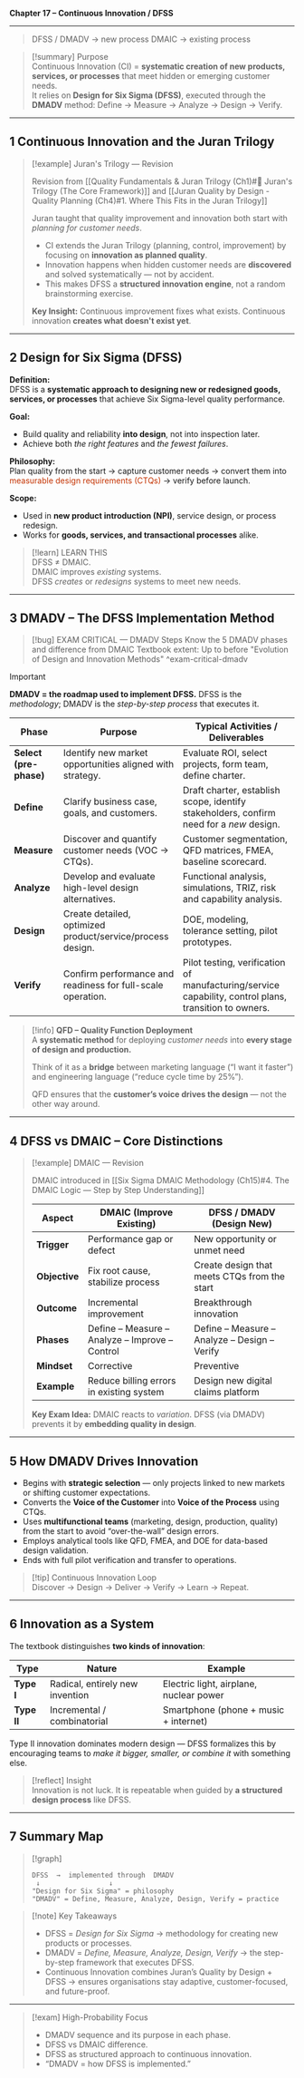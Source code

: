 **Chapter 17 – Continuous Innovation / DFSS**

---
> DFSS / DMADV → new process
> DMAIC → existing process

> [!summary] Purpose  
> Continuous Innovation (CI) = **systematic creation of new products, services, or processes** that meet hidden or emerging customer needs.  
> It relies on **Design for Six Sigma (DFSS)**, executed through the **DMADV** method: Define → Measure → Analyze → Design → Verify.

---

## 1  Continuous Innovation and the Juran Trilogy

> [!example] Juran's Trilogy — Revision
>
> Revision from [[Quality Fundamentals & Juran Trilogy (Ch1)#🔺 Juran's Trilogy (The Core Framework)]] and [[Juran Quality by Design - Quality Planning (Ch4)#1. Where This Fits in the Juran Trilogy]]
>
> Juran taught that quality improvement and innovation both start with *planning for customer needs*.
>
> - CI extends the Juran Trilogy (planning, control, improvement) by focusing on **innovation as planned quality**.
> - Innovation happens when hidden customer needs are **discovered** and solved systematically — not by accident.
> - This makes DFSS a **structured innovation engine**, not a random brainstorming exercise.
>
> **Key Insight:**
> Continuous improvement fixes what exists.
> Continuous innovation **creates what doesn't exist yet**.

---

## 2  Design for Six Sigma (DFSS)

**Definition:**  
DFSS is a **systematic approach to designing new or redesigned goods, services, or processes** that achieve Six Sigma-level quality performance.

**Goal:**  
- Build quality and reliability **into design**, not into inspection later.  
- Achieve both *the right features* and *the fewest failures*.

**Philosophy:**  
Plan quality from the start → capture customer needs → convert them into <span style="color:rgb(196, 51, 2)">measurable design requirements (CTQs)</span> → verify before launch.

**Scope:**  
- Used in **new product introduction (NPI)**, service design, or process redesign.  
- Works for **goods, services, and transactional processes** alike.

> [!learn] LEARN THIS  
> DFSS ≠ DMAIC.  
> DMAIC improves *existing* systems.  
> DFSS *creates* or *redesigns* systems to meet new needs.

---

## 3  DMADV – The DFSS Implementation Method

> [!bug] EXAM CRITICAL — DMADV Steps
> Know the 5 DMADV phases and difference from DMAIC
> Textbook extent: Up to before "Evolution of Design and Innovation Methods"
^exam-critical-dmadv

> [!important]
> **DMADV = the roadmap used to implement DFSS.**
> DFSS is the *methodology*; DMADV is the *step-by-step process* that executes it.

| **Phase**              | **Purpose**                                                 | **Typical Activities / Deliverables**                                                                 |
| ---------------------- | ----------------------------------------------------------- | ----------------------------------------------------------------------------------------------------- |
| **Select (pre-phase)** | Identify new market opportunities aligned with strategy.    | Evaluate ROI, select projects, form team, define charter.                                             |
| **Define**             | Clarify business case, goals, and customers.                | Draft charter, establish scope, identify stakeholders, confirm need for a *new* design.               |
| **Measure**            | Discover and quantify customer needs (VOC → CTQs).          | Customer segmentation, QFD matrices, FMEA, baseline scorecard.                                        |
| **Analyze**            | Develop and evaluate high-level design alternatives.        | Functional analysis, simulations, TRIZ, risk and capability analysis.                                 |
| **Design**             | Create detailed, optimized product/service/process design.  | DOE, modeling, tolerance setting, pilot prototypes.                                                   |
| **Verify**             | Confirm performance and readiness for full-scale operation. | Pilot testing, verification of manufacturing/service capability, control plans, transition to owners. |

> [!info] **QFD – Quality Function Deployment**  
> A **systematic method** for deploying *customer needs* into **every stage of design and production.**  
>  
> Think of it as a **bridge** between marketing language (“I want it faster”) and engineering language (“reduce cycle time by 25%”).  
>  
> QFD ensures that the **customer’s voice drives the design** — not the other way around.

---

## 4  DFSS vs DMAIC – Core Distinctions

> [!example] DMAIC — Revision
>
> DMAIC introduced in [[Six Sigma DMAIC Methodology (Ch15)#4. The DMAIC Logic — Step by Step Understanding]]
>
> | **Aspect** | **DMAIC (Improve Existing)** | **DFSS / DMADV (Design New)** |
> |-------------|------------------------------|--------------------------------|
> | **Trigger** | Performance gap or defect | New opportunity or unmet need |
> | **Objective** | Fix root cause, stabilize process | Create design that meets CTQs from the start |
> | **Outcome** | Incremental improvement | Breakthrough innovation |
> | **Phases** | Define – Measure – Analyze – Improve – Control | Define – Measure – Analyze – Design – Verify |
> | **Mindset** | Corrective | Preventive |
> | **Example** | Reduce billing errors in existing system | Design new digital claims platform |
>
> **Key Exam Idea:**
> DMAIC reacts to *variation*.
> DFSS (via DMADV) prevents it by **embedding quality in design**.

---

## 5  How DMADV Drives Innovation

- Begins with **strategic selection** — only projects linked to new markets or shifting customer expectations.  
- Converts the **Voice of the Customer** into **Voice of the Process** using CTQs.  
- Uses **multifunctional teams** (marketing, design, production, quality) from the start to avoid “over-the-wall” design errors.  
- Employs analytical tools like QFD, FMEA, and DOE for data-based design validation.  
- Ends with full pilot verification and transfer to operations.

> [!tip] Continuous Innovation Loop  
> Discover → Design → Deliver → Verify → Learn → Repeat.

---

## 6  Innovation as a System

The textbook distinguishes **two kinds of innovation**:

| **Type** | **Nature** | **Example** |
|-----------|-------------|--------------|
| **Type I** | Radical, entirely new invention | Electric light, airplane, nuclear power |
| **Type II** | Incremental / combinatorial | Smartphone (phone + music + internet) |

Type II innovation dominates modern design — DFSS formalizes this by encouraging teams to *make it bigger, smaller, or combine it* with something else.

> [!reflect] Insight  
> Innovation is not luck. It is repeatable when guided by **a structured design process** like DFSS.

---

## 7  Summary Map

> [!graph]
> ```
> DFSS  →  implemented through  DMADV  
>  ↓                 ↓  
> "Design for Six Sigma" = philosophy  
> "DMADV" = Define, Measure, Analyze, Design, Verify = practice  
> ```

> [!note] Key Takeaways  
> - DFSS = *Design for Six Sigma* → methodology for creating new products or processes.  
> - DMADV = *Define, Measure, Analyze, Design, Verify* → the step-by-step framework that executes DFSS.  
> - Continuous Innovation combines Juran’s Quality by Design + DFSS → ensures organisations stay adaptive, customer-focused, and future-proof.

---

> [!exam] High-Probability Focus  
> - DMADV sequence and its purpose in each phase.  
> - DFSS vs DMAIC difference.  
> - DFSS as structured approach to continuous innovation.  
> - “DMADV = how DFSS is implemented.”
